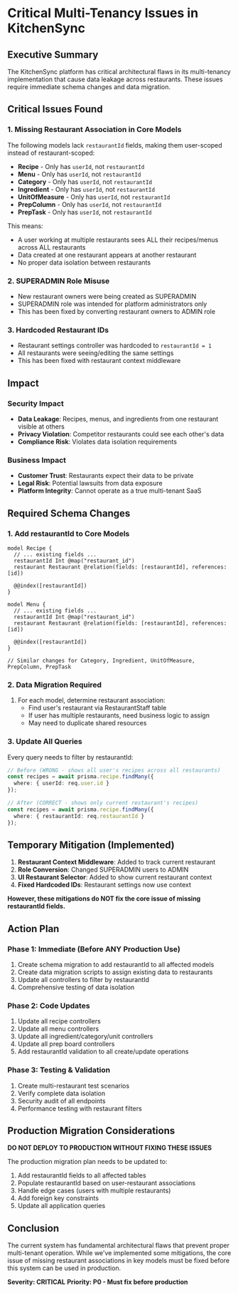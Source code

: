 # Critical Multi-Tenancy Issues in KitchenSync

## Executive Summary
The KitchenSync platform has critical architectural flaws in its multi-tenancy implementation that cause data leakage across restaurants. These issues require immediate schema changes and data migration.

## Critical Issues Found

### 1. Missing Restaurant Association in Core Models
The following models lack `restaurantId` fields, making them user-scoped instead of restaurant-scoped:

- **Recipe** - Only has `userId`, not `restaurantId`
- **Menu** - Only has `userId`, not `restaurantId`
- **Category** - Only has `userId`, not `restaurantId`
- **Ingredient** - Only has `userId`, not `restaurantId`
- **UnitOfMeasure** - Only has `userId`, not `restaurantId`
- **PrepColumn** - Only has `userId`, not `restaurantId`
- **PrepTask** - Only has `userId`, not `restaurantId`

This means:
- A user working at multiple restaurants sees ALL their recipes/menus across ALL restaurants
- Data created at one restaurant appears at another restaurant
- No proper data isolation between restaurants

### 2. SUPERADMIN Role Misuse
- New restaurant owners were being created as SUPERADMIN
- SUPERADMIN role was intended for platform administrators only
- This has been fixed by converting restaurant owners to ADMIN role

### 3. Hardcoded Restaurant IDs
- Restaurant settings controller was hardcoded to `restaurantId = 1`
- All restaurants were seeing/editing the same settings
- This has been fixed with restaurant context middleware

## Impact

### Security Impact
- **Data Leakage**: Recipes, menus, and ingredients from one restaurant visible at others
- **Privacy Violation**: Competitor restaurants could see each other's data
- **Compliance Risk**: Violates data isolation requirements

### Business Impact
- **Customer Trust**: Restaurants expect their data to be private
- **Legal Risk**: Potential lawsuits from data exposure
- **Platform Integrity**: Cannot operate as a true multi-tenant SaaS

## Required Schema Changes

### 1. Add restaurantId to Core Models
```prisma
model Recipe {
  // ... existing fields ...
  restaurantId Int @map("restaurant_id")
  restaurant Restaurant @relation(fields: [restaurantId], references: [id])
  
  @@index([restaurantId])
}

model Menu {
  // ... existing fields ...
  restaurantId Int @map("restaurant_id")
  restaurant Restaurant @relation(fields: [restaurantId], references: [id])
  
  @@index([restaurantId])
}

// Similar changes for Category, Ingredient, UnitOfMeasure, PrepColumn, PrepTask
```

### 2. Data Migration Required
1. For each model, determine restaurant association:
   - Find user's restaurant via RestaurantStaff table
   - If user has multiple restaurants, need business logic to assign
   - May need to duplicate shared resources

### 3. Update All Queries
Every query needs to filter by restaurantId:
```typescript
// Before (WRONG - shows all user's recipes across all restaurants)
const recipes = await prisma.recipe.findMany({
  where: { userId: req.user.id }
});

// After (CORRECT - shows only current restaurant's recipes)
const recipes = await prisma.recipe.findMany({
  where: { restaurantId: req.restaurantId }
});
```

## Temporary Mitigation (Implemented)

1. **Restaurant Context Middleware**: Added to track current restaurant
2. **Role Conversion**: Changed SUPERADMIN users to ADMIN
3. **UI Restaurant Selector**: Added to show current restaurant context
4. **Fixed Hardcoded IDs**: Restaurant settings now use context

**However, these mitigations do NOT fix the core issue of missing restaurantId fields.**

## Action Plan

### Phase 1: Immediate (Before ANY Production Use)
1. Create schema migration to add restaurantId to all affected models
2. Create data migration scripts to assign existing data to restaurants
3. Update all controllers to filter by restaurantId
4. Comprehensive testing of data isolation

### Phase 2: Code Updates
1. Update all recipe controllers
2. Update all menu controllers  
3. Update all ingredient/category/unit controllers
4. Update all prep board controllers
5. Add restaurantId validation to all create/update operations

### Phase 3: Testing & Validation
1. Create multi-restaurant test scenarios
2. Verify complete data isolation
3. Security audit of all endpoints
4. Performance testing with restaurant filters

## Production Migration Considerations

**DO NOT DEPLOY TO PRODUCTION WITHOUT FIXING THESE ISSUES**

The production migration plan needs to be updated to:
1. Add restaurantId fields to all affected tables
2. Populate restaurantId based on user-restaurant associations
3. Handle edge cases (users with multiple restaurants)
4. Add foreign key constraints
5. Update all application queries

## Conclusion

The current system has fundamental architectural flaws that prevent proper multi-tenant operation. While we've implemented some mitigations, the core issue of missing restaurant associations in key models must be fixed before this system can be used in production.

**Severity: CRITICAL**
**Priority: P0 - Must fix before production** 